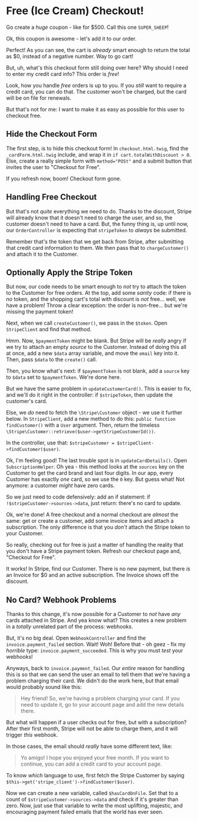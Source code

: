 # Free (Ice Cream) Checkout!

Go create a *huge* coupon - like for $500. Call this one `SUPER_SHEEP`!

Ok, this coupon is awesome - let's add it to our order.

Perfect! As you can see, the cart is *already* smart enough to return the total
as $0, instead of a negative number. Way to go cart!

But, uh, what's this checkout form still doing over here? Why should I need to enter
my credit card info? This order is *free*!

Look, how you handle *free* orders is up to you. If you *still* want to require a
credit card, you can do that. The customer won't be charged, but the card will be
on file for renewals.

But that's not for me: I want to make it as easy as possible for this user to checkout
free.

## Hide the Checkout Form

The first step, is to hide this checkout form! In `checkout.html.twig`, find the
`_cardForm.html.twig` include, and wrap it in `if cart.totalWithDiscount > 0`. Else,
create a really simple form with `method="POSt"` and a submit button that invites
the user to "Checkout for Free".

If you refresh now, boom! Checkout form gone.

## Handling Free Checkout

But that's not *quite* everything we need to do. Thanks to the discount, Stripe
will already know that it doesn't need to charge the user, and so, the customer
doesn't need to have a card. But, the funny thing is, up until now, our `OrderController`
is expecting that `stripeToken` to *always* be submitted. 

Remember that's the token that we get back from Stripe, after submitting that
credit card information to them. We then pass that to `chargeCustomer()` and attach
it to the Customer.

## Optionally Apply the Stripe Token

But now, our code needs to be smart enough to *not* try to attach the token to the
Customer for free orders. At the top, add some *sanity* code: if there is *no* token,
and the shopping cart's total with discount is *not* free... well, we have a problem!
Throw a clear exception: the order is non-free... but we're missing the payment token!

Next, when we call `createCustomer()`, we pass in the `$token`. Open `StripeClient`
and find that method. 

Hmm. Now, `$paymentToken` might be blank. But Stripe will be *really* angry if we
try to attach an empty *source* to the Customer. Instead of doing this all at once,
add a new `$data` array variable, and move the `email` key into it. Then, pass
`$data` to the `create()` call.

Then, you know what's next: if `$paymentToken` is not blank, add a `source` key to
`$data` set to `$paymentToken`. We're done here.

But we have the same problem in `updateCustomerCard()`. This is easier to fix, and
we'll do it right in the controller: if `$stripeToken`, then update the customer's
card.

Else, we *do* need to fetch the `\Stripe\Customer` object - we use it further below.
In `StripeClient`, add a new method to do this: `public function findCustomer()`
with a `User` argument. Then, return the timeless
`\Stripe\Customer::retrieve($user->getStripeCustomerId())`.

In the controller, use that: `$stripeCustomer = $stripeClient->findCustomer($user)`.

Ok, I'm feeling good! The last trouble spot is in `updateCardDetails()`. Open
`SubscriptionHelper`. Oh yea - this method looks at the `sources` key on the Customer
to get the card brand and last four digits. In our app, every Customer has exactly
*one* card, so we use the `0` key. But guess what! Not anymore: a customer *might*
have zero cards.

So we just need to code defensively: add an if statement: if `!$stripeCustomer->sources->data`,
just return: there's no card to update.

Ok, we're done! A free checkout and a normal checkout are *almost* the same: get
or create a customer, add some invoice items and attach a subscription. The only
difference is that you *don't* attach the Stripe token to your Customer.

So really, checking out for free is just a matter of handling the reality that you
don't have a Stripe payment token. Refresh our checkout page and, "Checkout for Free".

It works! In Stripe, find our Customer. There is no new payment, but there *is* an
Invoice for $0 and an active subscription. The Invoice shows off the discount.

## No Card? Webhook Problems

Thanks to this change, it's now possible for a Customer to *not* have *any* cards
attached in Stripe. And yea know what? This creates a new problem in a *totally*
unrelated part of the process: webhooks.

But, it's no big deal. Open `WebhookController` and find the `invoice.payment_failed`
section. Wait! Woh! Before that - oh geez - fix my *horrible* type: `invoice.payment_succeeded`.
This is why you must *test* your webhooks!

Anyways, back to `invoice.payment_failed`. Our *entire* reason for handling this
is so that we can send the user an email to tell them that we're having a problem
charging their card. We didn't do the work here, but that email would probably sound
like this:

> Hey friend! So, we're having a problem charging your card. If you need to update
> it, go to your account page and add the new details there.

But what will happen if a user checks out for free, but with a subscription? After
their first month, Stripe will not be able to charge them, and it will trigger *this*
webhook.

In those cases, the email should *really* have some different text, like:

> Yo amigo! I hope you enjoyed your free month. If you want to continue,
> you can add a credit card to your account page.

To know *which* language to use, first fetch the Stripe Customer by saying
`$this->get('stripe_client')->findCustomer($user)`.

Now we can create a new variable, called `$hasCardOnFile`. Set that to a count
of `$stripeCustomer->sources->data` and check if it's greater than zero. Now, just
use that variable to write the most uplifting, majestic, and encouraging payment
failed emails that the world has ever seen.

